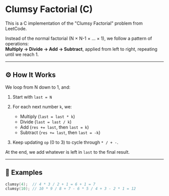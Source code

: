 # Clumsy Factorial (C)

This is a C implementation of the "Clumsy Factorial" problem from LeetCode.

Instead of the normal factorial (N × N-1 × ... × 1), we follow a pattern of operations:  
**Multiply → Divide → Add → Subtract**, applied from left to right, repeating until we reach 1.

---

## ⚙️ How It Works

We loop from N down to 1, and:

1. Start with `last = N`
2. For each next number `k`, we:
   - Multiply (`last = last * k`)
   - Divide (`last = last / k`)
   - Add (`res += last`, then `last = k`)
   - Subtract (`res += last`, then `last = -k`)

3. Keep updating `op` (0 to 3) to cycle through `* / + -`.

At the end, we add whatever is left in `last` to the final result.

---

## 🧪 Examples

```c
clumsy(4);  // 4 * 3 / 2 + 1 = 6 + 1 = 7
clumsy(10); // 10 * 9 / 8 + 7 - 6 * 5 / 4 + 3 - 2 * 1 = 12
